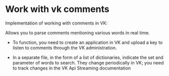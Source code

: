 Work with vk comments
===============
Implementation of working with comments in VK:

Allows you to parse comments mentioning various words in real time.

* To function, you need to create an application in VK and upload a key to listen to comments through the VK administration.

* In a separate file, in the form of a list of dictionaries, indicate the set and parameter of words to search. They change periodically in VK; you need to track changes in the VK Api Streaming documentation
